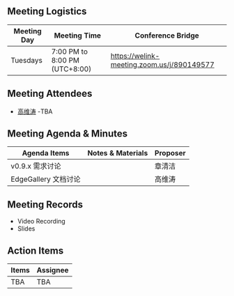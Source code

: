 ## Meeting Logistics

| Meeting Day  |  Meeting Time  | Conference Bridge  |
|---|---|---|
| Tuesdays  | 7:00 PM to 8:00 PM (UTC+8:00)   |  https://welink-meeting.zoom.us/j/890149577  |


## Meeting Attendees
- [高维涛](https://gitee.com/Gao_Victor)
-TBA

## Meeting Agenda & Minutes
|  Agenda Items  |  Notes & Materials   |  Proposer |
|---|---|---|
|  v0.9.x 需求讨论   |    | 章清洁 |
|  EdgeGallery 文档讨论   |    | 高维涛 |



## Meeting Records
- Video Recording
- Slides


## Action Items
|  Items | Assignee   |
|---|---|
| TBA  | TBA |